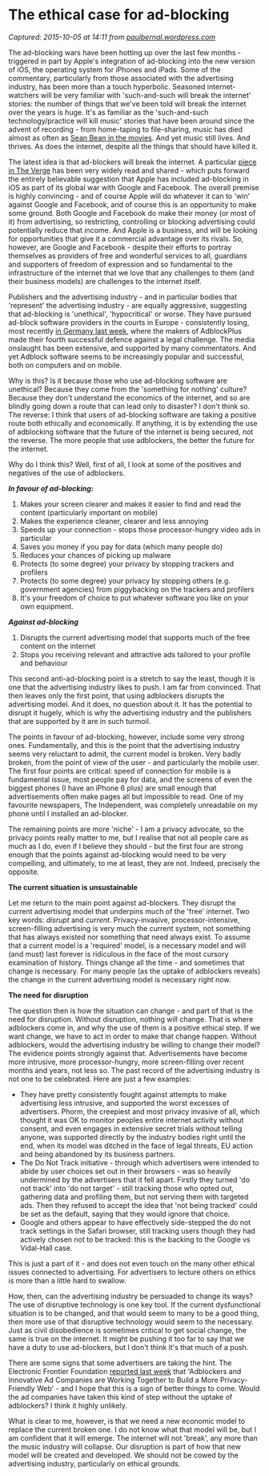 # The ethical case for ad-blocking

_Captured: 2015-10-05 at 14:11 from [paulbernal.wordpress.com](https://paulbernal.wordpress.com/2015/10/04/the-ethical-case-for-ad-blocking/)_

The ad-blocking wars have been hotting up over the last few months - triggered in part by Apple's integration of ad-blocking into the new version of iOS, the operating system for iPhones and iPads. Some of the commentary, particularly from those associated with the advertising industry, has been more than a touch hyperbolic. Seasoned internet-watchers will be very familiar with 'such-and-such will break the internet' stories: the number of things that we've been told will break the internet over the years is huge. It's as familiar as the 'such-and-such technology/practice will kill music' stories that have been around since the advent of recording - from home-taping to file-sharing, music has died almost as often as [Sean Bean in the movies](https://www.youtube.com/watch?v=4sGR1-Wgo1M). And yet music still lives. And thrives. As does the internet, despite all the things that should have killed it.

The latest idea is that ad-blockers will break the internet. A particular [piece in The Verge](http://www.theverge.com/2015/9/17/9338963/welcome-to-hell-apple-vs-google-vs-facebook-and-the-slow-death-of-the-web) has been very widely read and shared - which puts forward the entirely believable suggestion that Apple has included ad-blocking in iOS as part of its global war with Google and Facebook. The overall premise is highly convincing - and of course Apple will do whatever it can to 'win' against Google and Facebook, and of course this is an opportunity to make some ground. Both Google and Facebook do make their money (or most of it) from advertising, so restricting, controlling or blocking advertising could potentially reduce that income. And Apple is a business, and will be looking for opportunities that give it a commercial advantage over its rivals. So, however, are Google and Facebook - despite their efforts to portray themselves as providers of free and wonderful services to all, guardians and supporters of freedom of expression and so fundamental to the infrastructure of the internet that we love that any challenges to them (and their business models) are challenges to the internet itself.

Publishers and the advertising industry - and in particular bodies that 'represent' the advertising industry - are equally aggressive, suggesting that ad-blocking is 'unethical', 'hypocritical' or worse. They have pursued ad-block software providers in the courts in Europe - consistently losing, most recently [in Germany last week](http://www.reuters.com/article/2015/09/29/us-axel-sprngr-adblock-idUSKCN0RT1U920150929), where the makers of AdblockPlus made their fourth successful defence against a legal challenge. The media onslaught has been extensive, and supported by many commentators. And yet Adblock software seems to be increasingly popular and successful, both on computers and on mobile.

Why is this? Is it because those who use ad-blocking software are unethical? Because they come from the 'something for nothing' culture? Because they don't understand the economics of the internet, and so are blindly going down a route that can lead only to disaster? I don't think so. The reverse: I think that users of ad-blocking software are taking a positive route both ethically and economically. If anything, it is by extending the use of adblocking software that the future of the internet is being secured, not the reverse. The more people that use adblockers, the better the future for the internet.

Why do I think this? Well, first of all, I look at some of the positives and negatives of the use of adblockers.

_**In favour of ad-blocking:**_

  1. Makes your screen clearer and makes it easier to find and read the content (particularly important on mobile)
  2. Makes the experience cleaner, clearer and less annoying
  3. Speeds up your connection - stops those processor-hungry video ads in particular
  4. Saves you money if you pay for data (which many people do)
  5. Reduces your chances of picking up malware
  6. Protects (to some degree) your privacy by stopping trackers and profilers
  7. Protects (to some degree) your privacy by stopping others (e.g. government agencies) from piggybacking on the trackers and profilers
  8. It's your freedom of choice to put whatever software you like on your own equipment.

_**Against ad-blocking**_

  1. Disrupts the current advertising model that supports much of the free content on the internet
  2. Stops you receiving relevant and attractive ads tailored to your profile and behaviour

This second anti-ad-blocking point is a stretch to say the least, though it is one that the advertising industry likes to push. I am far from convinced. That then leaves only the first point, that using adblockers disrupts the advertising model. And it does, no question about it. It has the potential to disrupt it hugely, which is why the advertising industry and the publishers that are supported by it are in such turmoil.

The points in favour of ad-blocking, however, include some very strong ones. Fundamentally, and this is the point that the advertising industry seems very reluctant to admit, the current model is broken. Very badly broken, from the point of view of the user - and particularly the mobile user. The first four points are critical: speed of connection for mobile is a fundamental issue, most people pay for data, and the screens of even the biggest phones (I have an iPhone 6 plus) are small enough that advertisements often make pages all but impossible to read. One of my favourite newspapers, The Independent, was completely unreadable on my phone until I installed an ad-blocker.

The remaining points are more 'niche' - I am a privacy advocate, so the privacy points really matter to me, but I realise that not all people care as much as I do, even if I believe they should - but the first four are strong enough that the points against ad-blocking would need to be very compelling, and ultimately, to me at least, they are not. Indeed, precisely the opposite.

**The current situation is unsustainable**

Let me return to the main point against ad-blockers. They disrupt the current advertising model that underpins much of the 'free' internet. Two key words: _disrupt_ and _current_. Privacy-invasive, processor-intensive, screen-filling advertising is very much the current system, not something that has always existed nor something that need always exist. To assume that a current model is a 'required' model, is a necessary model and will (and must) last forever is ridiculous in the face of the most cursory examination of history. Things change all the time - and sometimes that change is necessary. For many people (as the uptake of adblockers reveals) the change in the current advertising model is necessary right now.

**The need for disruption**

The question then is how the situation can change - and part of that is the need for disruption. Without disruption, nothing will change. That is where adblockers come in, and why the use of them is a positive ethical step. If we want change, we have to act in order to make that change happen. Without adblockers, would the advertising industry be willing to change their model? The evidence points strongly against that. Advertisements have become more intrusive, more processor-hungry, more screen-filling over recent months and years, not less so. The past record of the advertising industry is not one to be celebrated. Here are just a few examples:

  * They have pretty consistently fought against attempts to make advertising less intrusive, and supported the worst excesses of advertisers. Phorm, the creepiest and most privacy invasive of all, which thought it was OK to monitor peoples entire internet activity without consent, and even engages in extensive secret trials without telling anyone, was supported directly by the industry bodies right until the end, when its model was ditched in the face of legal threats, EU action and being abandoned by its business partners.
  * The Do Not Track initiative - through which advertisers were intended to abide by user choices set out in their browsers - was so heavily undermined by the advertisers that it fell apart. Firstly they turned 'do not track' into 'do not target' - still tracking those who opted out, gathering data and profiling them, but not serving them with targeted ads. Then they refused to accept the idea that 'not being tracked' could be set as the default, saying that they would ignore that choice.
  * Google and others appear to have effectively side-stepped the do not track settings in the Safari browser, still tracking users though they had actively chosen not to be tracked: this is the backing to the Google vs Vidal-Hall case.

This is just a part of it - and does not even touch on the many other ethical issues connected to advertising. For advertisers to lecture others on ethics is more than a little hard to swallow.

How, then, can the advertising industry be persuaded to change its ways? The use of disruptive technology is one key tool. If the current dysfunctional situation is to be changed, and that would seem to many to be a good thing, then more use of that disruptive technology would seem to the necessary. Just as civil disobedience is sometimes critical to get social change, the same is true on the internet. It might be pushing it too far to say that we have a duty to use ad-blockers, but I don't think it's that much of a push.

There are some signs that some advertisers are taking the hint. The Electronic Frontier Foundation [reported last week](https://www.eff.org/deeplinks/2015/09/adblockers-and-innovative-ad-companies-are-working-together-build-more-privacy?utm_content=buffer45c3b&utm_medium=social&utm_source=twitter.com&utm_campaign=buffer) that 'Adblockers and Innovative Ad Companies are Working Together to Build a More Privacy-Friendly Web' - and I hope that this is a sign of better things to come. Would the ad companies have taken this kind of step without the uptake of adblockers? I think it highly unlikely.

What is clear to me, however, is that we need a new economic model to replace the current broken one. I do not know what that model will be, but I am confident that it will emerge. The internet will not 'break', any more than the music industry will collapse. Our disruption is part of how that new model will be created and developed. We should not be cowed by the advertising industry, particularly on ethical grounds.
